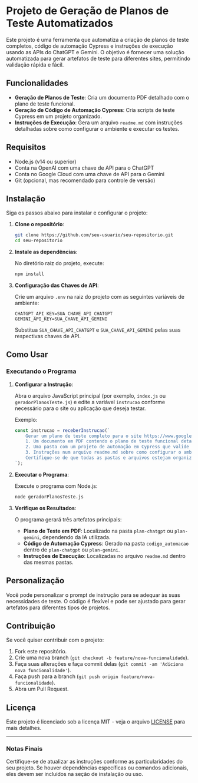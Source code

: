 # Projeto de Geração de Planos de Teste Automatizados

Este projeto é uma ferramenta que automatiza a criação de planos de teste completos, código de automação Cypress e instruções de execução usando as APIs do ChatGPT e Gemini. O objetivo é fornecer uma solução automatizada para gerar artefatos de teste para diferentes sites, permitindo validação rápida e fácil.

## Funcionalidades

- **Geração de Planos de Teste**: Cria um documento PDF detalhado com o plano de teste funcional.
- **Geração de Código de Automação Cypress**: Cria scripts de teste Cypress em um projeto organizado.
- **Instruções de Execução**: Gera um arquivo `readme.md` com instruções detalhadas sobre como configurar o ambiente e executar os testes.

## Requisitos

- Node.js (v14 ou superior)
- Conta na OpenAI com uma chave de API para o ChatGPT
- Conta no Google Cloud com uma chave de API para o Gemini
- Git (opcional, mas recomendado para controle de versão)

## Instalação

Siga os passos abaixo para instalar e configurar o projeto:

1. **Clone o repositório**:

    ```bash
    git clone https://github.com/seu-usuario/seu-repositorio.git
    cd seu-repositorio
    ```

2. **Instale as dependências**:

    No diretório raiz do projeto, execute:

    ```bash
    npm install
    ```

3. **Configuração das Chaves de API**:

    Crie um arquivo `.env` na raiz do projeto com as seguintes variáveis de ambiente:

    ```plaintext
    CHATGPT_API_KEY=SUA_CHAVE_API_CHATGPT
    GEMINI_API_KEY=SUA_CHAVE_API_GEMINI
    ```

    Substitua `SUA_CHAVE_API_CHATGPT` e `SUA_CHAVE_API_GEMINI` pelas suas respectivas chaves de API.

## Como Usar

### Executando o Programa

1. **Configurar a Instrução**:
   
   Abra o arquivo JavaScript principal (por exemplo, `index.js` ou `geradorPlanosTeste.js`) e edite a variável `instrucao` conforme necessário para o site ou aplicação que deseja testar.

   Exemplo:

   ```javascript
   const instrucao = receberInstrucao(`
       Gerar um plano de teste completo para o site https://www.google.com.br/. O plano deve incluir:
       1. Um documento em PDF contendo o plano de teste funcional detalhado, com casos de teste, critérios de aceitação, escopo do teste, e ambientes de teste.
       2. Uma pasta com um projeto de automação em Cypress que valide as funcionalidades principais do site. O código deve ser funcional e estar dentro de uma pasta separada com o nome 'codigo_automacao'.
       3. Instruções num arquivo readme.md sobre como configurar o ambiente, instalar dependências, executar o código de automação e interpretar os resultados dos testes.
       Certifique-se de que todas as pastas e arquivos estejam organizados de forma clara para fácil acesso e execução.
   `);
   ```

2. **Executar o Programa**:

    Execute o programa com Node.js:

    ```bash
    node geradorPlanosTeste.js
    ```

3. **Verifique os Resultados**:

    O programa gerará três artefatos principais:

    - **Plano de Teste em PDF**: Localizado na pasta `plan-chatgpt` ou `plan-gemini`, dependendo da IA utilizada.
    - **Código de Automação Cypress**: Gerado na pasta `codigo_automacao` dentro de `plan-chatgpt` ou `plan-gemini`.
    - **Instruções de Execução**: Localizadas no arquivo `readme.md` dentro das mesmas pastas.

## Personalização

Você pode personalizar o prompt de instrução para se adequar às suas necessidades de teste. O código é flexível e pode ser ajustado para gerar artefatos para diferentes tipos de projetos.

## Contribuição

Se você quiser contribuir com o projeto:

1. Fork este repositório.
2. Crie uma nova branch (`git checkout -b feature/nova-funcionalidade`).
3. Faça suas alterações e faça commit delas (`git commit -am 'Adiciona nova funcionalidade'`).
4. Faça push para a branch (`git push origin feature/nova-funcionalidade`).
5. Abra um Pull Request.

## Licença

Este projeto é licenciado sob a licença MIT - veja o arquivo [LICENSE](LICENSE) para mais detalhes.

---

### Notas Finais

Certifique-se de atualizar as instruções conforme as particularidades do seu projeto. Se houver dependências específicas ou comandos adicionais, eles devem ser incluídos na seção de instalação ou uso.